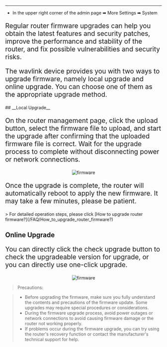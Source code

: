 <style>
    .text {
        font-size: 21px; 
    }
</style>
---
- In the upper right corner of the admin page ➡ More Settings  ➡ System
<p class="text">
Regular router firmware upgrades can help you obtain the latest features and security patches, improve the performance and stability of the router, and fix possible vulnerabilities and security risks.
</p>
<p class="text">
The wavlink device provides you with two ways to upgrade firmware, namely local upgrade and online upgrade. You can choose one of them as the appropriate upgrade method.
</p>
## __Local Upgrade__
<p class="text">
On the router management page, click the upload button, select the firmware file to upload, and start the upgrade after confirming that the uploaded firmware file is correct. Wait for the upgrade process to complete without disconnecting power or network connections.
</p>
<div style="text-align: center;">
    <img alt="firmware" class="boxshadow" src="/images/update01.png">
</div>
<p class="text">
Once the upgrade is complete, the router will automatically reboot to apply the new firmware. It may take a few minutes, please be patient.
</p>
> For detailed operation steps, please click [How to upgrade router firmware?](/FAQ/How_to_upgrade_router_firmware?)



## __Online Upgrade__
<p class="text">
You can directly click the check upgrade button to check the upgradeable version for upgrade, or you can directly use one-click upgrade.
</p>
<div style="text-align: center;">
    <img alt="firmware" class="boxshadow" src="/images/update02.png">
</div>







































> Precautions:

>- Before upgrading the firmware, make sure you fully understand the contents and precautions of the firmware update. Some upgrades may require special procedures or considerations.
>- During the firmware upgrade process, avoid power outages or network connections to avoid causing firmware damage or the router not working properly.
>- If problems occur during the firmware upgrade, you can try using the router's recovery function or contact the manufacturer's technical support for help.